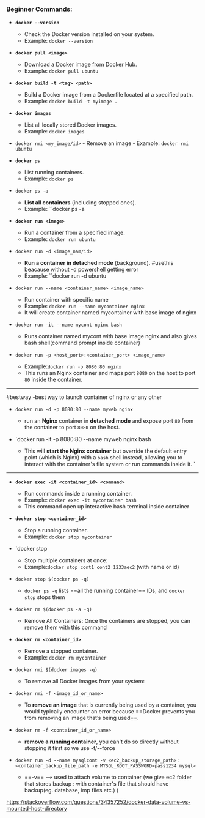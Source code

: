 ### **Beginner Commands:**

-  **`docker --version`**
    - Check the Docker version installed on your system.
    - Example: `docker --version`

-  **`docker pull <image>`**
    - Download a Docker image from Docker Hub.
    - Example: `docker pull ubuntu`

-  **`docker build -t <tag> <path>`**
    - Build a Docker image from a Dockerfile located at a specified path.
    - Example: `docker build -t myimage .`

-  **`docker images`**
    - List all locally stored Docker images.
    - Example: `docker images`

	
- `docker rmi <my_image/id>`
	  - Remove an image 
	  - Example: ``docker rmi ubuntu``

-  **`docker ps`**
    - List running containers.
    - Example: `docker ps`

- ``docker ps -a``
	 -  **List all containers** (including stopped ones).
	 - Example: ``docker ps -a

-  **`docker run <image>`**
	- Run a container from a specified image.
    - Example: `docker run ubuntu`

- ``docker run -d <image_nam/id>``
	 - **Run a container in detached mode** (background). #usethis beacause without -d powershell getting error 
	 - Example: ``docker run -d ubuntu

- `docker run --name <container_name> <image_name>`
	 - Run container with specific name 
	 - Example: `docker run --name mycontainer nginx`
	 - It will create container named mycontainer with base image of nginx


- `docker run -it --name mycont nginx bash`
     - Runs container named mycont with base image nginx and also gives bash shell(command prompt inside container) 


- `docker run -p <host_port>:<container_port> <image_name>`
     - Example:`docker run -p 8080:80 nginx`
     - This runs an Nginx container and maps port `8080` on the host to port `80` inside the container.
--- 

#bestway -best way to launch container of nginx or any other
- `docker run -d -p 8080:80 --name myweb nginx`
     - run an **Nginx** container in **detached mode** and expose port `80` from the container to port `8080` on the host.

- `docker run -it -p 8080:80 --name myweb nginx bash
     - This will **start the Nginx container** but override the default entry point (which is Nginx) with a `bash` shell instead, allowing you to interact with the container's file system or run commands inside it.
`
--- 

-  **`docker exec -it <container_id> <command>`**
    - Run commands inside a running container.
    - Example: `docker exec -it mycontainer bash`
    - This command open up interactive bash terminal inside container

-  **`docker stop <container_id>`**
    - Stop a running container.
    - Example: `docker stop mycontainer`

- `docker stop <container1> <container2> <container3>
     - Stop multiple containers at once:
     - Example:`docker stop cont1 cont2 1233aec2` (with name or id)

- `docker stop $(docker ps -q)`
     - `docker ps -q` lists ==all the running container== IDs, and `docker stop` stops them 

- `docker rm $(docker ps -a -q)`
     - Remove All Containers: Once the containers are stopped, you can remove them with this command
 

-  **`docker rm <container_id>`**
	- Remove a stopped container.
    - Example: `docker rm mycontainer`

- `docker rmi $(docker images -q)`
     - To remove all Docker images from your system:

- `docker rmi -f <image_id_or_name>`
     - To **remove an image** that is currently being used by a container, you would typically encounter an error because ==Docker prevents you from removing an image that’s being used==.

- `docker rm -f <container_id_or_name>`
     - **remove a running container**, you can't do so directly without stopping it first so we use -f/--force
 
- `docker run -d --name mysqlcont -v <ec2_backup_storage_path>:<container_backup_file_path -e MYSQL_ROOT_PASSWORD=pass1234 mysql>`
 
     - ==-v== --> used to attach volume to container (we give ec2 folder that stores backup : with container's file that should have backup(eg. database, imp files etc.)  )


https://stackoverflow.com/questions/34357252/docker-data-volume-vs-mounted-host-directory